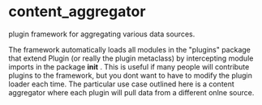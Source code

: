 content_aggregator
==================

plugin framework for aggregating various data sources.

The framework automatically loads all modules in the "plugins" package that extend Plugin (or really the plugin metaclass)
by intercepting module imports in the package __init__ . This is useful if many people will contribute plugins to the
framework, but you dont want to have to modify the plugin loader each time. The particular use case outlined here is 
a content aggregator where each plugin will pull data from a different onlne source. 
